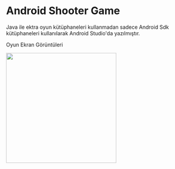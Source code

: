 # Android Shooter Game
Java ile ektra oyun kütüphaneleri kullanmadan sadece
Android Sdk kütüphaneleri kullanılarak Android Studio'da yazılmıştır. 

Oyun Ekran Görüntüleri

<a href="https://hizliresim.com/RgRg7a"><img src="https://i.hizliresim.com/RgRg7a.png" width=300 height="300"></a>
